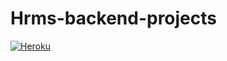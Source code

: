 # Hrms-backend-projects

[![Heroku](https://img.shields.io/badge/heroku-%23430098.svg?style=for-the-badge&logo=heroku&logoColor=white)](https://hrms-project-backend.herokuapp.com/swagger-ui.html#)
